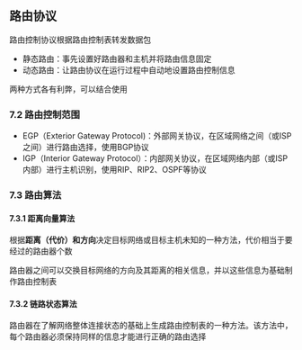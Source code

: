 ## 路由协议

路由控制协议根据路由控制表转发数据包

* 静态路由：事先设置好路由器和主机并将路由信息固定
* 动态路由：让路由协议在运行过程中自动地设置路由控制信息

两种方式各有利弊，可以结合使用

### 7.2 路由控制范围

* EGP（Exterior Gateway Protocol)：外部网关协议，在区域网络之间（或ISP之间）进行路由选择，使用BGP协议
* IGP（Interior Gateway Protocol）：内部网关协议，在区域网络内部（或ISP内部）进行主机识别，使用RIP、RIP2、OSPF等协议

### 7.3 路由算法

#### 7.3.1 距离向量算法

根据**距离（代价）**和**方向**决定目标网络或目标主机未知的一种方法，代价相当于要经过的路由器个数

路由器之间可以交换目标网络的方向及其距离的相关信息，并以这些信息为基础制作路由控制表

#### 7.3.2 链路状态算法

路由器在了解网络整体连接状态的基础上生成路由控制表的一种方法。该方法中，每个路由器必须保持同样的信息才能进行正确的路由选择